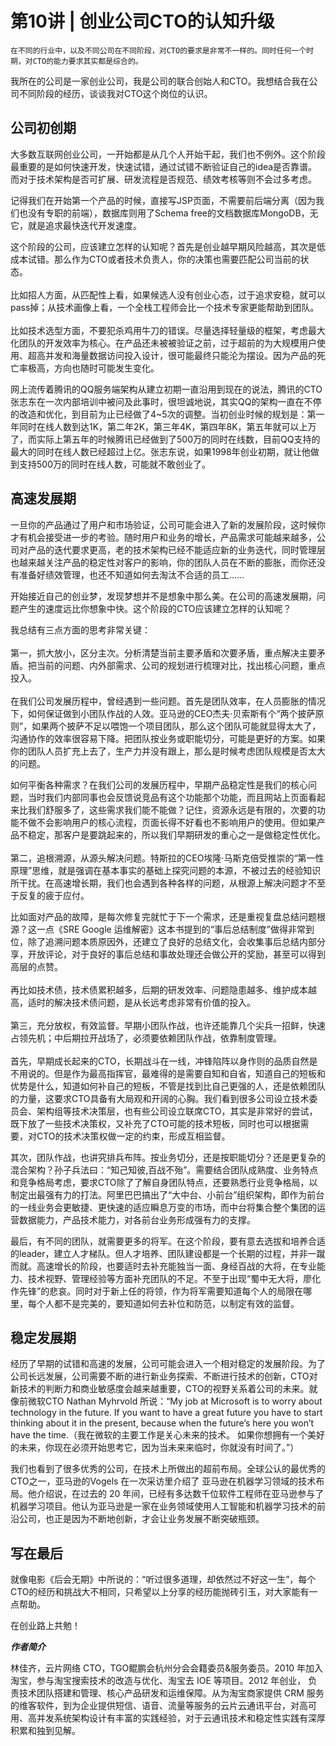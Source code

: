 # 第10讲 | 创业公司CTO的认知升级

    在不同的行业中，以及不同公司在不同阶段，对CTO的要求是非常不一样的。同时任何一个时期，对CTO的能力要求其实都是综合的。

我所在的公司是一家创业公司，我是公司的联合创始人和CTO。我想结合我在公司不同阶段的经历，谈谈我对CTO这个岗位的认识。

## 公司初创期

大多数互联网创业公司，一开始都是从几个人开始干起，我们也不例外。这个阶段最重要的是如何快速开发，快速试错，通过试错不断验证自己的idea是否靠谱。而对于技术架构是否可扩展、研发流程是否规范、绩效考核等则不会过多考虑。

记得我们在开始第一个产品的时候，直接写JSP页面，不需要前后端分离（因为我们也没有专职的前端），数据库则用了Schema free的文档数据库MongoDB，无它，就是追求最快迭代开发速度。

这个阶段的公司，应该建立怎样的认知呢？首先是创业越早期风险越高，其次是低成本试错。那么作为CTO或者技术负责人，你的决策也需要匹配公司当前的状态。  
    
比如招人方面，从匹配性上看，如果候选人没有创业心态，过于追求安稳，就可以pass掉；从技术画像上看，一个全栈工程师会比一个技术专家更能帮助到团队。  
    
比如技术选型方面，不要犯杀鸡用牛刀的错误。尽量选择轻量级的框架，考虑最大化团队的开发效率为核心。在产品还未被被验证之前，过于超前的为大规模用户使用、超高并发和海量数据访问投入设计，很可能最终只能沦为摆设。因为产品的死亡率极高，方向也随时可能发生变化。

网上流传着腾讯的QQ服务端架构从建立初期一直沿用到现在的说法，腾讯的CTO 张志东在一次内部培训中被问及此事时，很坦诚地说，其实QQ的架构一直在不停的改造和优化，到目前为止已经做了4~5次的调整。当初创业时候的规划是：第一年同时在线人数到达1K，第二年2K，第三年4K，第四年8K，第五年就可以上万了，而实际上第五年的时候腾讯已经做到了500万的同时在线数，目前QQ支持的最大的同时在线人数已经超过上亿。张志东说，如果1998年创业初期，就让他做到支持500万的同时在线人数，可能就不敢创业了。

## 高速发展期

一旦你的产品通过了用户和市场验证，公司可能会进入了新的发展阶段，这时候你才有机会接受进一步的考验。随时用户和业务的增长，产品需求可能越来越多，公司对产品的迭代要求更高，老的技术架构已经不能适应新的业务迭代，同时管理层也越来越关注产品的稳定性对客户的影响，你的团队人员在不断的膨胀，而你还没有准备好绩效管理，也还不知道如何去淘汰不合适的员工……

开始接近自己的创业梦，发现梦想并不是想象中那么美。在公司的高速发展期，问题产生的速度远比你想象中快。这个阶段的CTO应该建立怎样的认知呢？

我总结有三点方面的思考非常关键：  
    
第一，抓大放小，区分主次。分析清楚当前主要矛盾和次要矛盾，重点解决主要矛盾。把当前的问题、内外部需求、公司的规划进行梳理对比，找出核心问题，重点投入。  
    
在我们公司发展历程中，曾经遇到一些问题。首先是团队效率，在人员膨胀的情况下，如何保证做到小团队作战的人效。亚马逊的CEO杰夫·贝索斯有个“两个披萨原则”，如果两个披萨不足以喂饱一个项目团队，那么这个团队可能就显得太大了，沟通协作的效率很容易下降。把团队按业务或职能切分，可能是更好的方案。如果你的团队人员扩充上去了，生产力并没有跟上，那么是时候考虑团队规模是否太大的问题。

如何平衡各种需求？在我们公司的发展历程中，早期产品稳定性是我们的核心问题，当时我们内部同事也会反馈说竞品有这个功能那个功能，而且网站上页面看起来比我们舒服多了，这些需求我们能不能做？记住，资源永远是有限的，次要的功能不做不会影响用户的核心流程，页面长得不好看也不影响用户的使用。但如果产品不稳定，那客户是要跳起来的，所以我们早期研发的重心之一是做稳定性优化。  
     
第二，追根溯源，从源头解决问题。特斯拉的CEO埃隆·马斯克倍受推崇的“第一性原理”思维，就是强调在基本事实的基础上探究问题的本源，不被过去的经验知识所干扰。在高速增长期，我们也会遇到各种各样的问题，从根源上解决问题才不至于反复的疲于应付。

比如面对产品的故障，是每次修复完就忙于下一个需求，还是重视复盘总结问题根源？这一点《SRE Google 运维解密》这本书提到的“事后总结制度”做得非常到位，除了追溯问题本质原因外，还建立了良好的总结文化，会收集事后总结内部分享，开放评论，对于良好的事后总结和事故处理还会做公开的奖励，甚至可以得到高层的点赞。  
    
再比如技术债，技术债累积越多，后期的研发效率、问题隐患越多、维护成本越高，适时的解决技术债问题，是从长远考虑非常有价值的投入。  
    
第三，充分放权，有效监督。早期小团队作战，也许还能靠几个尖兵一招鲜，快速占领先机；中后期拉开战场了，必须要依赖团队作战，依靠制度管理。  
    
首先，早期成长起来的CTO，长期战斗在一线，冲锋陷阵以身作则的品质自然是不用说的。但是作为最高指挥官，最难得的是需要自知和自省，知道自己的短板和优势是什么，知道如何补自己的短板，不管是找到比自己更强的人，还是依赖团队的力量，这要求CTO具备有大局观和开阔的心胸。我们看到很多公司设立技术委员会、架构组等技术决策层，也有些公司设立联席CTO，其实是非常好的尝试，既下放了一些技术决策权，又补充了CTO可能的技术短板，同时也可以根据需要，对CTO的技术决策权做一定的约束，形成互相监督。

其次，团队作战，也讲究排兵布阵。按业务切分，还是按职能切分？还是更复杂的混合架构？孙子兵法曰：“知己知彼,百战不殆”。需要结合团队成熟度、业务特点和竞争格局考虑，要求CTO除了了解自身团队特点，还要熟悉行业竞争格局，以制定出最强有力的打法。阿里巴巴搞出了“大中台、小前台”组织架构，即作为前台的一线业务会更敏捷、更快速的适应瞬息万变的市场，而中台将集合整个集团的运营数据能力，产品技术能力，对各前台业务形成强有力的支撑。

最后，有不同的团队，就需要更多的将军。在这个阶段，要有意去选拔和培养合适的leader，建立人才梯队。但人才培养、团队建设都是一个长期的过程，并非一蹴而就。高速增长的阶段，也要适时去补充能独当一面、身经百战的大将，在专业能力、技术视野、管理经验等方面补充团队的不足。不至于出现“蜀中无大将，廖化作先锋”的悲哀。同时对于新上任的将领，作为将军需要知道每个人的局限在哪里，每个人都不是完美的，要知道如何去补位和防范，以制定有效的监督。

## 稳定发展期

经历了早期的试错和高速的发展，公司可能会进入一个相对稳定的发展阶段。为了公司长远发展，公司需要不断的进行新业务探索、不断进行技术的创新，CTO对新技术的判断力和商业敏感度会越来越重要，CTO的视野关系着公司的未来。就像前微软CTO Nathan Myhrvold 所说：“My job at Microsoft is to worry about technology in the future. If you want to have a great future you have to start thinking about it in the present, because when the future’s here you won’t have the time.（我在微软的主要工作是关心未来的技术。 如果你想拥有一个美好的未来，你现在必须开始思考它，因为当未来来临时，你就没有时间了。”）

我们也看到了很多优秀的公司，在技术上所做出的超前布局。全球公认的最优秀的CTO之一，亚马逊的Vogels 在一次采访里介绍了 亚马逊在机器学习领域的技术布局。他介绍说，在过去的 20 年间，已经有多达数千位软件工程师在亚马逊参与了机器学习项目。他认为亚马逊是一家在业务领域使用人工智能和机器学习技术的前沿公司，也正是因为不断地创新，才会让业务发展不断突破瓶颈。

## 写在最后

就像电影《后会无期》中所说的：“听过很多道理，却依然过不好这一生”，每个CTO的经历和挑战大不相同，只希望以上分享的经历能抛砖引玉，对大家能有一点帮助。

在创业路上共勉！

_**作者简介**_

林佳齐，云片网络 CTO，TGO鲲鹏会杭州分会会籍委员&服务委员。2010 年加入淘宝，参与淘宝搜索技术的改造与优化、淘宝去 IOE 等项目。2012 年创业， 负责技术团队搭建和管理、核心产品研发和运维保障。从为淘宝商家提供 CRM 服务的维客软件，到为企业提供短信、语音、流量等服务的云片云通讯平台，对高可用、高并发系统架构设计有丰富的实践经验，对于云通讯技术和稳定性实践有深厚积累和独到见解。
    